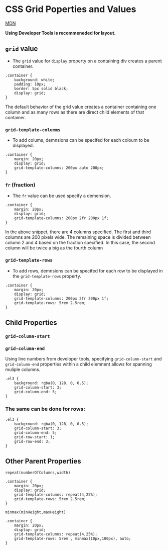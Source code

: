 # CSS Grid Poperties and Values
[MDN]()

**Using Developer Tools is recommeneded for layout.**

## ```grid``` value
* The ```grid``` value for ```display``` property on a containing div creates a parent container.
```
.container {
    background: white;
    padding: 10px;
    border: 5px solid black;    
    display: grid;
}
```
The default behavior of the grid value creates a container containing one column and as many rows as there are direct child elements of that container.

### ```grid-template-columms```
* To add colums, demnsions can be specifed for each coloum to be displayed.

```
.container {
    margin: 20px;
    display: grid;
    grid-template-columns: 200px auto 200px;
}
```

### ```fr``` (fraction)
* The ```fr``` value can be used specify a demension.  

```
.container {
    margin: 20px;
    display: grid;
    grid-template-columns: 200px 2fr 200px 1f;
}
```
In the above snippet, there are 4 columns specified.  The first and third columns are 200 pixels wide.  The remaining space is divided between column 2 and 4 based on the fraction specified.   In this case, the second column will be twice a big as the fourth column

### ```grid-template-rows```
* To add rows, demnsions can be specifed for each row to be displayed in the ```grid-template-rows``` property.

```
.container {
    margin: 20px;
    display: grid;
    grid-template-columns: 200px 2fr 200px 1f;
    grid-template-rows: 5rem 2.5rem;
}
```

## Child Properties
### ```grid-column-start```
### ```grid-column-end```
Using line numbers from developer tools, specifying ```grid-column-start``` and ```grid-column-end``` properties within a child elemnent allows for spanning muliple columns.
```
.el3 {
    background: rgba(0, 128, 0, 0.5);
    grid-column-start: 3;
    grid-column-end: 5;
}
```
### The same can be done for rows:
```
.el3 {
    background: rgba(0, 128, 0, 0.5);
    grid-column-start: 3;
    grid-column-end: 5;
    grid-row-start: 1;
    grid-row-end: 3;
}
```
## Other Parent Properties
```repeat(numberOfColumns,width)```
```
.container {
    margin: 20px;
    display: grid;
    grid-template-columns: repeat(4,25%);
    grid-template-rows: 5rem 2.5rem;
}
```

```minmax(minHeight,maxHeight)```
```
.container {
    margin: 20px;
    display: grid;
    grid-template-columns: repeat(4,25%);
    grid-template-rows: 5rem , minmax(10px,100px), auto;
}
```


